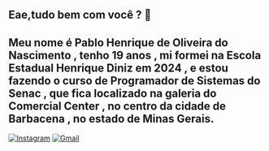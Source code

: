 ## Eae,tudo bem com você ? 👋
## Meu nome é Pablo Henrique de Oliveira do Nascimento , tenho 19 anos , mi formei na Escola Estadual Henrique Diniz em 2024 , e estou fazendo o curso de Programador de Sistemas do Senac , que fica localizado na galeria do Comercial Center , no centro da cidade de Barbacena , no estado de Minas Gerais.
[![Instagram](https://img.shields.io/badge/Instagram-%23E4405F.svg?logo=Instagram&logoColor=white)](https://instagram.com/pabloonascimento26)
[![Gmail](https://img.shields.io/badge/Gmail-D14836?logo=gmail&logoColor=white)](mailto:pabloonascimento26@gmail.com)
<!--
**PabloHONascimento/PabloHONascimento** is a ✨ _special_ ✨ repository because its `README.md` (this file) appears on your GitHub profile.

Here are some ideas to get you started:

- 🔭 I’m currently working on ...
- 🌱 I’m currently learning ...
- 👯 I’m looking to collaborate on ...
- 🤔 I’m looking for help with ...
- 💬 Ask me about ...
- 📫 How to reach me: ...
- 😄 Pronouns: ...
- ⚡ Fun fact: ...
-->

